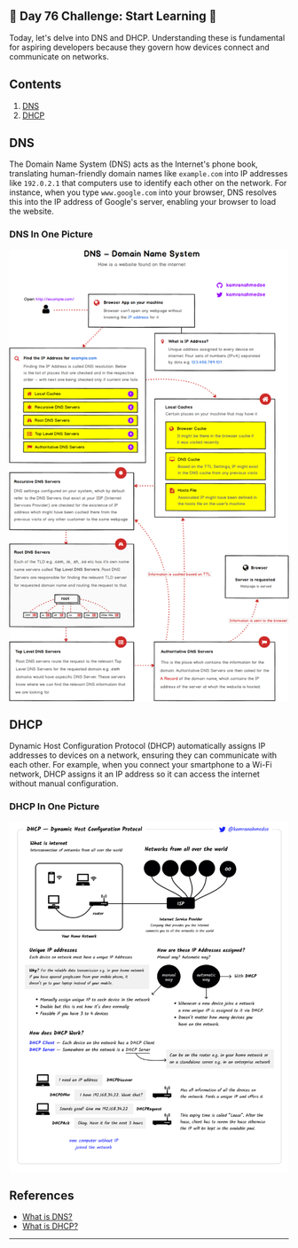 ##  🚀 Day 76 Challenge: Start Learning 🚀

Today, let's delve into DNS and DHCP. Understanding these is fundamental for aspiring developers because they govern how devices connect and communicate on networks.

## Contents
1. [DNS](#dns)
2. [DHCP](#dhcp)

## DNS

The Domain Name System (DNS) acts as the Internet's phone book, translating human-friendly domain names like `example.com` into IP addresses like `192.0.2.1` that computers use to identify each other on the network. For instance, when you type `www.google.com` into your browser, DNS resolves this into the IP address of Google's server, enabling your browser to load the website.

### DNS In One Picture

<img src="./DNS.png" align="center"/>

## DHCP

Dynamic Host Configuration Protocol (DHCP) automatically assigns IP addresses to devices on a network, ensuring they can communicate with each other. For example, when you connect your smartphone to a Wi-Fi network, DHCP assigns it an IP address so it can access the internet without manual configuration.


### DHCP In One Picture

<img src="./DHCP.png" align="center"/>

## References

- [What is DNS?](https://roadmap.sh/guides/dns-in-one-picture)
- [What is DHCP?](https://roadmap.sh/guides/dhcp-in-one-picture)
---
